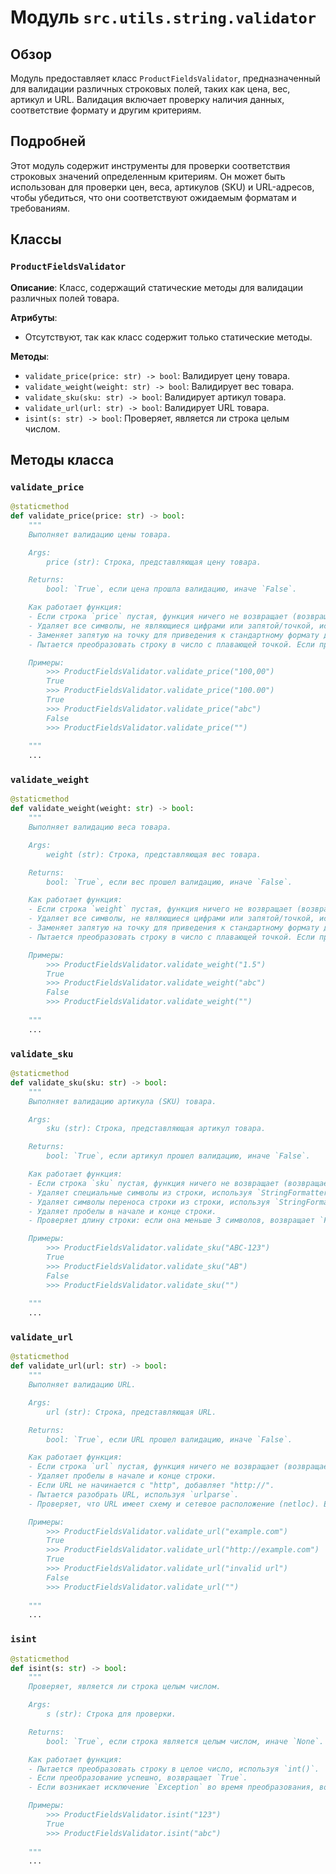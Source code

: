 # Модуль `src.utils.string.validator`

## Обзор

Модуль предоставляет класс `ProductFieldsValidator`, предназначенный для валидации различных строковых полей, таких как цена, вес, артикул и URL. Валидация включает проверку наличия данных, соответствие формату и другим критериям.

## Подробней

Этот модуль содержит инструменты для проверки соответствия строковых значений определенным критериям. Он может быть использован для проверки цен, веса, артикулов (SKU) и URL-адресов, чтобы убедиться, что они соответствуют ожидаемым форматам и требованиям.

## Классы

### `ProductFieldsValidator`

**Описание**: Класс, содержащий статические методы для валидации различных полей товара.

**Атрибуты**:
- Отсутствуют, так как класс содержит только статические методы.

**Методы**:
- `validate_price(price: str) -> bool`: Валидирует цену товара.
- `validate_weight(weight: str) -> bool`: Валидирует вес товара.
- `validate_sku(sku: str) -> bool`: Валидирует артикул товара.
- `validate_url(url: str) -> bool`: Валидирует URL товара.
- `isint(s: str) -> bool`: Проверяет, является ли строка целым числом.

## Методы класса

### `validate_price`

```python
@staticmethod
def validate_price(price: str) -> bool:
    """
    Выполняет валидацию цены товара.

    Args:
        price (str): Строка, представляющая цену товара.

    Returns:
        bool: `True`, если цена прошла валидацию, иначе `False`.

    Как работает функция:
    - Если строка `price` пустая, функция ничего не возвращает (возвращает None).
    - Удаляет все символы, не являющиеся цифрами или запятой/точкой, используя регулярное выражение `Ptrn.clear_price`.
    - Заменяет запятую на точку для приведения к стандартному формату десятичного числа.
    - Пытается преобразовать строку в число с плавающей точкой. Если преобразование успешно, возвращает `True`, иначе `False`.

    Примеры:
        >>> ProductFieldsValidator.validate_price("100,00")
        True
        >>> ProductFieldsValidator.validate_price("100.00")
        True
        >>> ProductFieldsValidator.validate_price("abc")
        False
        >>> ProductFieldsValidator.validate_price("")
        
    """
    ...
```

### `validate_weight`

```python
@staticmethod
def validate_weight(weight: str) -> bool:
    """
    Выполняет валидацию веса товара.

    Args:
        weight (str): Строка, представляющая вес товара.

    Returns:
        bool: `True`, если вес прошел валидацию, иначе `False`.

    Как работает функция:
    - Если строка `weight` пустая, функция ничего не возвращает (возвращает None).
    - Удаляет все символы, не являющиеся цифрами или запятой/точкой, используя регулярное выражение `Ptrn.clear_number`.
    - Заменяет запятую на точку для приведения к стандартному формату десятичного числа.
    - Пытается преобразовать строку в число с плавающей точкой. Если преобразование успешно, возвращает `True`, иначе `False`.

    Примеры:
        >>> ProductFieldsValidator.validate_weight("1.5")
        True
        >>> ProductFieldsValidator.validate_weight("abc")
        False
        >>> ProductFieldsValidator.validate_weight("")
        
    """
    ...
```

### `validate_sku`

```python
@staticmethod
def validate_sku(sku: str) -> bool:
    """
    Выполняет валидацию артикула (SKU) товара.

    Args:
        sku (str): Строка, представляющая артикул товара.

    Returns:
        bool: `True`, если артикул прошел валидацию, иначе `False`.

    Как работает функция:
    - Если строка `sku` пустая, функция ничего не возвращает (возвращает None).
    - Удаляет специальные символы из строки, используя `StringFormatter.remove_special_characters`.
    - Удаляет символы переноса строки из строки, используя `StringFormatter.remove_line_breaks`.
    - Удаляет пробелы в начале и конце строки.
    - Проверяет длину строки: если она меньше 3 символов, возвращает `False`, иначе `True`.

    Примеры:
        >>> ProductFieldsValidator.validate_sku("ABC-123")
        True
        >>> ProductFieldsValidator.validate_sku("AB")
        False
        >>> ProductFieldsValidator.validate_sku("")
        
    """
    ...
```

### `validate_url`

```python
@staticmethod
def validate_url(url: str) -> bool:
    """
    Выполняет валидацию URL.

    Args:
        url (str): Строка, представляющая URL.

    Returns:
        bool: `True`, если URL прошел валидацию, иначе `False`.

    Как работает функция:
    - Если строка `url` пустая, функция ничего не возвращает (возвращает None).
    - Удаляет пробелы в начале и конце строки.
    - Если URL не начинается с "http", добавляет "http://".
    - Пытается разобрать URL, используя `urlparse`.
    - Проверяет, что URL имеет схему и сетевое расположение (netloc). Если оба условия выполняются, возвращает `True`, иначе `False`.

    Примеры:
        >>> ProductFieldsValidator.validate_url("example.com")
        True
        >>> ProductFieldsValidator.validate_url("http://example.com")
        True
        >>> ProductFieldsValidator.validate_url("invalid url")
        False
        >>> ProductFieldsValidator.validate_url("")
        
    """
    ...
```

### `isint`

```python
@staticmethod
def isint(s: str) -> bool:
    """
    Проверяет, является ли строка целым числом.

    Args:
        s (str): Строка для проверки.

    Returns:
        bool: `True`, если строка является целым числом, иначе `None`.

    Как работает функция:
    - Пытается преобразовать строку в целое число, используя `int()`.
    - Если преобразование успешно, возвращает `True`.
    - Если возникает исключение `Exception` во время преобразования, возвращает `None`.

    Примеры:
        >>> ProductFieldsValidator.isint("123")
        True
        >>> ProductFieldsValidator.isint("abc")
        
    """
    ...